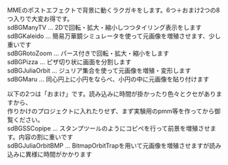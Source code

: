 MMEのポストエフェクトで背景に動くラクガキをします。6つ＋おまけ2つの8つ入りで大変お得です。<br>
sdBGManyTV    ... 2Dで回転・拡大・縮小しつつタイリング表示をします<br>
sdBGKaleido   ... 簡易万華鏡シミュレータを使って元画像を増殖させます、少し重いです<br>
sdBGRotoZoom  ... パース付きで回転・拡大・縮小をします<br>
sdBGPizza     ... ピザ切り状に画面を分割します<br>
sdBGJuliaOrbit ... ジュリア集合を使って元画像を増殖・変形します<br>
sdBGMaru      ... 同心円上に小円をならべ、小円の中に元画像を貼り付けます<br>

以下の2つは「おまけ」です。読み込みに時間が掛かったり色々とクセがありますから、<br>
作りかけのプロジェクトに入れたりせず、まず実験用のpmm等を作ってから御覧ください。<br>
sdBGSSCopipe  ... スタンプツールのようにコピペを行って前景を増殖させます。内容の割に重いです<br>
sdBGJuliaOrbitBMP ... BitmapOrbitTrapを用いて元画像を増殖させますが読み込みに異様に時間がかかります<br>
